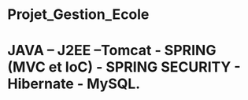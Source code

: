 # Projet_Gestion_Ecole
# JAVA – J2EE –Tomcat - SPRING (MVC et IoC) - SPRING SECURITY - Hibernate - MySQL.

